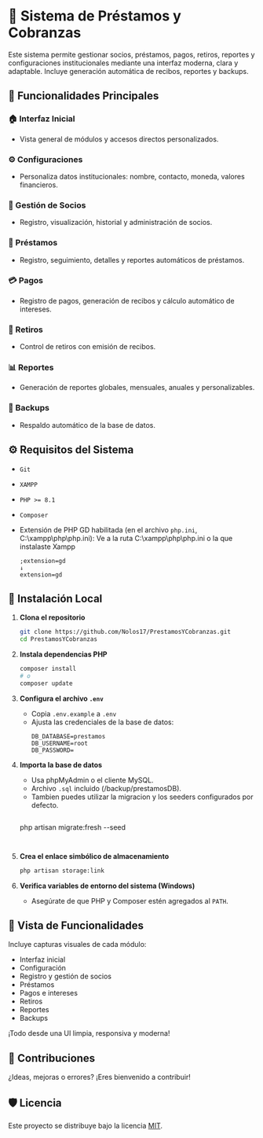 
# 💼 Sistema de Préstamos y Cobranzas

Este sistema permite gestionar socios, préstamos, pagos, retiros, reportes y configuraciones institucionales mediante una interfaz moderna, clara y adaptable. Incluye generación automática de recibos, reportes y backups.

## 🚀 Funcionalidades Principales

### 🏠 Interfaz Inicial
- Vista general de módulos y accesos directos personalizados.

### ⚙️ Configuraciones
- Personaliza datos institucionales: nombre, contacto, moneda, valores financieros.

### 👥 Gestión de Socios
- Registro, visualización, historial y administración de socios.

### 💸 Préstamos
- Registro, seguimiento, detalles y reportes automáticos de préstamos.

### 💳 Pagos
- Registro de pagos, generación de recibos y cálculo automático de intereses.

### 🏧 Retiros
- Control de retiros con emisión de recibos.

### 📊 Reportes
- Generación de reportes globales, mensuales, anuales y personalizables.

### 💾 Backups
- Respaldo automático de la base de datos.

## ⚙️ Requisitos del Sistema

- `Git`
- `XAMPP`
- `PHP >= 8.1`
- `Composer`
- Extensión de PHP GD habilitada (en el archivo `php.ini`, C:\xampp\php\php.ini):
  Ve a la ruta C:\xampp\php\php.ini o la que instalaste Xampp
  
  ```
  ;extension=gd
  ↓
  extension=gd
  ```

## 🧪 Instalación Local

1. **Clona el repositorio**
   ```bash
   git clone https://github.com/Nolos17/PrestamosYCobranzas.git
   cd PrestamosYCobranzas
   ```

2. **Instala dependencias PHP**
   ```bash
   composer install
   # o
   composer update
   ```

3. **Configura el archivo `.env`**
   - Copia `.env.example` a `.env`
   - Ajusta las credenciales de la base de datos:
     ```env
     DB_DATABASE=prestamos
     DB_USERNAME=root
     DB_PASSWORD=
     ```

4. **Importa la base de datos**
   - Usa phpMyAdmin o el cliente MySQL.
   - Archivo `.sql` incluido (/backup/prestamosDB).
   - Tambien puedes utilizar la migracion y los seeders configurados por defecto.
      ```bash
   php artisan migrate:fresh --seed
   ```


5. **Crea el enlace simbólico de almacenamiento**
   ```bash
   php artisan storage:link
   ```

6. **Verifica variables de entorno del sistema (Windows)**
   - Asegúrate de que PHP y Composer estén agregados al `PATH`.

## 📸 Vista de Funcionalidades

Incluye capturas visuales de cada módulo:  
- Interfaz inicial  
- Configuración  
- Registro y gestión de socios  
- Préstamos  
- Pagos e intereses  
- Retiros  
- Reportes  
- Backups  

¡Todo desde una UI limpia, responsiva y moderna!


## 🤝 Contribuciones

¿Ideas, mejoras o errores? ¡Eres bienvenido a contribuir!

## 🛡️ Licencia

Este proyecto se distribuye bajo la licencia [MIT](LICENSE).